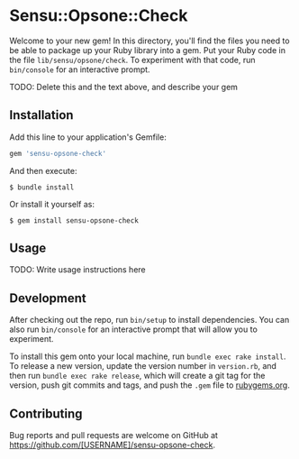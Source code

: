# Sensu::Opsone::Check

Welcome to your new gem! In this directory, you'll find the files you need to be able to package up your Ruby library into a gem. Put your Ruby code in the file `lib/sensu/opsone/check`. To experiment with that code, run `bin/console` for an interactive prompt.

TODO: Delete this and the text above, and describe your gem

## Installation

Add this line to your application's Gemfile:

```ruby
gem 'sensu-opsone-check'
```

And then execute:

    $ bundle install

Or install it yourself as:

    $ gem install sensu-opsone-check

## Usage

TODO: Write usage instructions here

## Development

After checking out the repo, run `bin/setup` to install dependencies. You can also run `bin/console` for an interactive prompt that will allow you to experiment.

To install this gem onto your local machine, run `bundle exec rake install`. To release a new version, update the version number in `version.rb`, and then run `bundle exec rake release`, which will create a git tag for the version, push git commits and tags, and push the `.gem` file to [rubygems.org](https://rubygems.org).

## Contributing

Bug reports and pull requests are welcome on GitHub at https://github.com/[USERNAME]/sensu-opsone-check.

